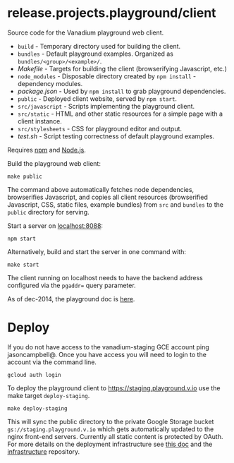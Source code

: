 # release.projects.playground/client

Source code for the Vanadium playground web client.

* `build` - Temporary directory used for building the client.
* `bundles` - Default playground examples. Organized as `bundles/<group>/<example>/`.
* _Makefile_ - Targets for building the client (browserifying Javascript, etc.)
* `node_modules` - Disposable directory created by `npm install` - dependency modules.
* _package.json_ - Used by `npm install` to grab playground dependencies.
* `public` - Deployed client website, served by `npm start`.
* `src/javascript` - Scripts implementing the playground client.
* `src/static` - HTML and other static resources for a simple page with a client instance.
* `src/stylesheets` - CSS for playground editor and output.
* _test.sh_ - Script testing correctness of default playground examples.

Requires [npm] and [Node.js].

Build the playground web client:

    make public

The command above automatically fetches node dependencies, browserifies Javascript, and
copies all client resources (browserified Javascript, CSS, static files, example bundles)
from `src` and `bundles` to the `public` directory for serving.

Start a server on [localhost:8088](http://localhost:8088):

    npm start

Alternatively, build and start the server in one command with:

    make start

The client running on localhost needs to have the backend address configured via the
`pgaddr=` query parameter.

As of dec-2014, the playground doc is [here][playground-doc].

# Deploy

If you do not have access to the vanadium-staging GCE account ping jasoncampbell@. Once you have access you will need to login to the account via the command line.

    gcloud auth login

To deploy the playground client to https://staging.playground.v.io use the make target `deploy-staging`.

    make deploy-staging

This will sync the public directory to the private Google Storage bucket `gs://staging.playground.v.io` which gets automatically updated to the nginx front-end servers. Currently all static content is protected by OAuth. For more details on the deployment infrastructure see [this doc][deploy] and the [infrastructure] repository.

[Node.js]: http://nodejs.org/
[npm]: https://www.npmjs.com/
[playground-doc]: https://docs.google.com/document/d/1OYuE3XLc5CvDKoJSJ2mYjb9wm9IzTttZtP8coJ_t0Wg/edit#heading=h.i9kd9dq3kqco
[deploy]: http://goo.gl/QfD4gl
[infrastructure]: https://vanadium.googlesource.com/infrastructure/+/master/nginx/README.md
